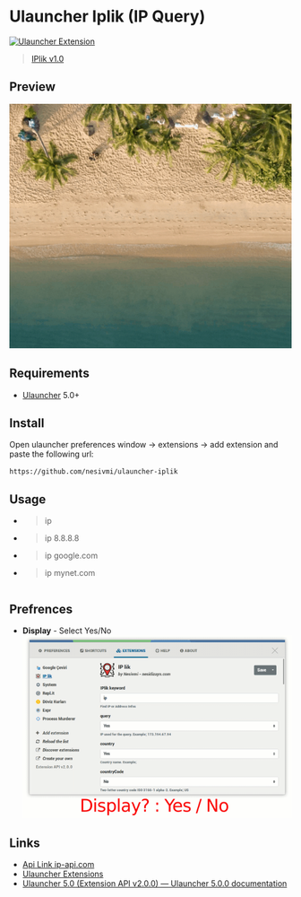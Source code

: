 # Ulauncher Iplik (IP Query)

[![Ulauncher Extension](https://img.shields.io/badge/Ulauncher-Extension-green.svg)](https://github.com/nesivmi/ulauncher-translate)

> [IPlik v1.0](https://github.com/nesivmi/ulauncher-iplik)

## Preview

![Preview](images/prev.gif)

## Requirements

* [Ulauncher](https://github.com/Ulauncher/Ulauncher) 5.0+

## Install

Open ulauncher preferences window -> extensions -> add extension and paste the following url:

```
https://github.com/nesivmi/ulauncher-iplik
```

## Usage

* > ip
* > ip 8.8.8.8
* > ip google.com
* > ip mynet.com
```
```
## Prefrences

* **Display** - Select Yes/No
![Preferences](images/pref.gif)

## Links

* [Api Link ip-api.com](http://ip-api.com/)
* [Ulauncher Extensions](https://ext.ulauncher.io/)
* [Ulauncher 5.0 (Extension API v2.0.0) — Ulauncher 5.0.0 documentation](http://docs.ulauncher.io/en/latest/)
